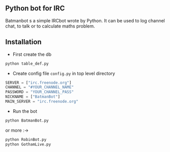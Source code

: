 ## Python bot for IRC
Batmanbot s a simple IRCbot wrote by Python. It can be used to log channel chat, to talk or to calculate maths problem.

## Installation
* First create the db 
```bash
python table_def.py
```
* Create config file ```config.py``` in top level directory
```python
SERVER = ["irc.freenode.org"]
CHANNEL = "#YOUR_CHANNEL_NAME"
PASSWORD = "YOUR_CHANNEL_PASS"
NICKNAME = ["BatmanBot"]
MAIN_SERVER = "irc.freenode.org"
```

* Run the bot
```bash
python BatmanBot.py
```
or more :->
```bash
python RobinBot.py
python GothamLive.py
```
